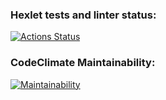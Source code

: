 ### Hexlet tests and linter status:
[![Actions Status](https://github.com/alienflakes/python-project-lvl1/workflows/hexlet-check/badge.svg)](https://github.com/alienflakes/python-project-lvl1/actions)

### CodeClimate Maintainability:

[![Maintainability](https://api.codeclimate.com/v1/badges/a99a88d28ad37a79dbf6/maintainability)](https://codeclimate.com/github/codeclimate/codeclimate/maintainability)
